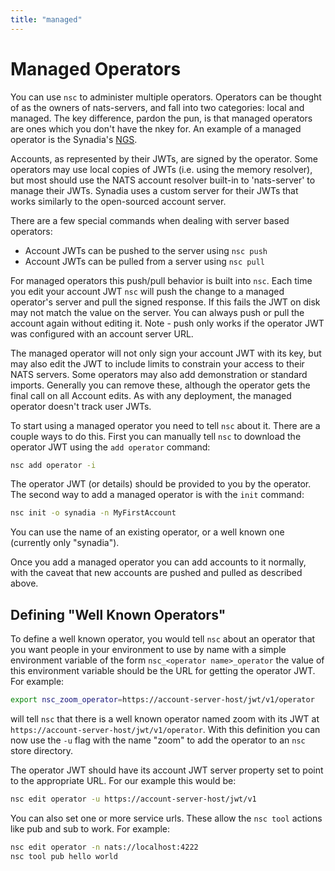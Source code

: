 ```yaml
---
title: "managed"
---
```

# Managed Operators

You can use `nsc` to administer multiple operators. Operators can be thought of as the owners of nats-servers, and fall into two categories: local and managed. The key difference, pardon the pun, is that managed operators are ones which you don't have the nkey for. An example of a managed operator is the Synadia's [NGS](https://synadia.com/ngs).

Accounts, as represented by their JWTs, are signed by the operator. Some operators may use local copies of JWTs (i.e. using the memory resolver), but most should use the NATS account resolver built-in to 'nats-server' to manage their JWTs. Synadia uses a custom server for their JWTs that works similarly to the open-sourced account server.

There are a few special commands when dealing with server based operators:

* Account JWTs can be pushed to the server using `nsc push`
* Account JWTs can be pulled from a server using `nsc pull`

For managed operators this push/pull behavior is built into `nsc`. Each time you edit your account JWT `nsc` will push the change to a managed operator's server and pull the signed response. If this fails the JWT on disk may not match the value on the server. You can always push or pull the account again without editing it. Note - push only works if the operator JWT was configured with an account server URL.

The managed operator will not only sign your account JWT with its key, but may also edit the JWT to include limits to constrain your access to their NATS servers. Some operators may also add demonstration or standard imports. Generally you can remove these, although the operator gets the final call on all Account edits. As with any deployment, the managed operator doesn't track user JWTs.

To start using a managed operator you need to tell `nsc` about it. There are a couple ways to do this. First you can manually tell `nsc` to download the operator JWT using the `add operator` command:

```bash
nsc add operator -i
```

The operator JWT (or details) should be provided to you by the operator. The second way to add a managed operator is with the `init` command:

```bash
nsc init -o synadia -n MyFirstAccount
```

You can use the name of an existing operator, or a well known one \(currently only "synadia"\).

Once you add a managed operator you can add accounts to it normally, with the caveat that new accounts are pushed and pulled as described above.

## Defining "Well Known Operators"

To define a well known operator, you would tell `nsc` about an operator that you want people in your environment to use by name with a simple environment variable of the form `nsc_<operator name>_operator` the value of this environment variable should be the URL for getting the operator JWT. For example:

```bash
export nsc_zoom_operator=https://account-server-host/jwt/v1/operator
```

will tell `nsc` that there is a well known operator named zoom with its JWT at `https://account-server-host/jwt/v1/operator`. With this definition you can now use the `-u` flag with the name "zoom" to add the operator to an `nsc` store directory.

The operator JWT should have its account JWT server property set to point to the appropriate URL. For our example this would be:

```bash
nsc edit operator -u https://account-server-host/jwt/v1
```

You can also set one or more service urls. These allow the `nsc tool` actions like pub and sub to work. For example:

```bash
nsc edit operator -n nats://localhost:4222
nsc tool pub hello world
```


